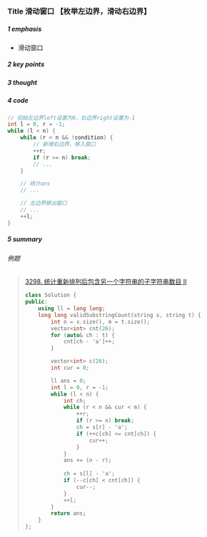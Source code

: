 ### Title 滑动窗口 【枚举左边界，滑动右边界】

##### 1 emphasis

- 滑动窗口



##### 2 key points

 

##### 3 thought



##### 4 code

```cpp
// 初始左边界left设置为0，右边界right设置为-1
int l = 0, r = -1;
while (l < n) {
    while (r < n && !condition) {
        // 新增右边界，移入窗口
        ++r;
        if (r >= n) break;
        // ...
    }

    // 统计ans
    // ...

    // 左边界移出窗口
    // ...
    ++l;
}
```





##### 5 summary

###### 例题

> [3298. 统计重新排列后包含另一个字符串的子字符串数目 II](https://leetcode.cn/problems/count-substrings-that-can-be-rearranged-to-contain-a-string-ii/)
>
> ```cpp
> class Solution {
> public:
>     using ll = long long;
>     long long validSubstringCount(string s, string t) {
>         int n = s.size(), m = t.size();
>         vector<int> cnt(26);
>         for (auto& ch : t) {
>             cnt[ch - 'a']++;
>         }
> 
>         vector<int> c(26);
>         int cur = 0;
> 
>         ll ans = 0;
>         int l = 0, r = -1;
>         while (l < n) {
>             int ch;
>             while (r < n && cur < m) {
>                 ++r;
>                 if (r >= n) break;
>                 ch = s[r] - 'a';
>                 if (++c[ch] <= cnt[ch]) {
>                     cur++;
>                 }
>             }
>             ans += (n - r);
>             
>             ch = s[l] - 'a';
>             if (--c[ch] < cnt[ch]) {
>                 cur--;
>             }
>             ++l;
>         }
>         return ans;
>     }
> };
> ```
>
> 

